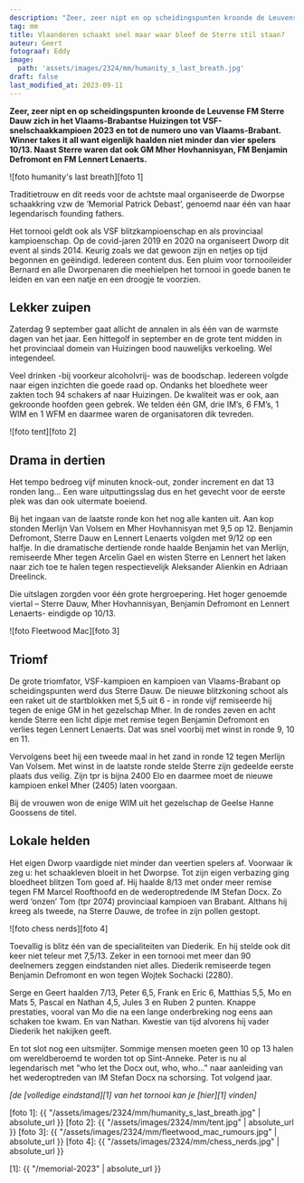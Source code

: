```yaml
---
description: "Zeer, zeer nipt en op scheidingspunten kroonde de Leuvense FM Sterre Dauw zich in het Vlaams-Brabantse Huizingen tot VSF-snelschaakkampioen 2023."
tag: mm
title: Vlaanderen schaakt snel maar waar bleef de Sterre stil staan?
auteur: Geert
fotograaf: Eddy
image:
  path: 'assets/images/2324/mm/humanity_s_last_breath.jpg'
draft: false
last_modified_at: 2023-09-11
---
```

**Zeer, zeer nipt en op scheidingspunten kroonde de Leuvense FM Sterre Dauw zich in het Vlaams-Brabantse Huizingen tot VSF-snelschaakkampioen 2023 en tot de numero uno van Vlaams-Brabant. Winner takes it all want eigenlijk haalden niet minder dan vier spelers 10/13. Naast Sterre waren dat ook GM Mher Hovhannisyan, FM Benjamin Defromont en FM Lennert Lenaerts.**<!--more-->

![foto humanity's last breath][foto 1]

Traditietrouw en dit reeds voor de achtste maal organiseerde de Dworpse schaakkring vzw de ‘Memorial Patrick Debast’, genoemd naar één van haar legendarisch founding fathers. 

Het tornooi geldt ook als VSF blitzkampioenschap en als provinciaal kampioenschap. Op de covid-jaren 2019 en 2020 na organiseert Dworp dit event al sinds 2014. Keurig zoals we dat gewoon zijn en netjes op tijd begonnen en geëindigd. Iedereen content dus. Een pluim voor tornooileider Bernard en alle Dworpenaren die meehielpen het tornooi in goede banen te leiden en van een natje en een droogje te voorzien.

## Lekker zuipen

Zaterdag 9 september gaat allicht de annalen in als één van de warmste dagen van het jaar. Een hittegolf in september en de grote tent midden in het provinciaal domein van Huizingen bood nauwelijks verkoeling. Wel integendeel.

Veel drinken -bij voorkeur alcoholvrij- was de boodschap. Iedereen volgde naar eigen inzichten die goede raad op. Ondanks het bloedhete weer zakten toch 94 schakers af naar Huizingen. De kwaliteit was er ook, aan gekroonde hoofden geen gebrek. We telden één GM, drie IM’s, 6 FM’s, 1 WIM en 1 WFM en daarmee waren de organisatoren dik tevreden.

![foto tent][foto 2]

## Drama in dertien

Het tempo bedroeg vijf minuten knock-out, zonder increment en dat 13 ronden lang… Een ware uitputtingsslag dus en het gevecht voor de eerste plek was dan ook uitermate boeiend.

Bij het ingaan van de laatste ronde kon het nog alle kanten uit. Aan kop stonden Merlijn Van Volsem en Mher Hovhannisyan met 9,5 op 12. Benjamin Defromont, Sterre Dauw en Lennert Lenaerts volgden met 9/12 op een halfje. In die dramatische dertiende ronde haalde Benjamin het van Merlijn, remiseerde Mher tegen Arcelin Gael en wisten Sterre en Lennert het laken naar zich toe te halen tegen respectievelijk Aleksander Alienkin en Adriaan Dreelinck.

Die uitslagen zorgden voor één grote hergroepering. Het hoger genoemde viertal – Sterre Dauw, Mher Hovhannisyan, Benjamin Defromont en Lennert Lenaerts- eindigde op 10/13.

![foto Fleetwood Mac][foto 3]

## Triomf

De grote triomfator, VSF-kampioen en kampioen van Vlaams-Brabant op scheidingspunten werd dus Sterre Dauw. De nieuwe blitzkoning schoot als een raket uit de startblokken met 5,5 uit 6 - in ronde vijf remiseerde hij tegen de enige GM in het gezelschap Mher. In de rondes zeven en acht kende Sterre een licht dipje met remise tegen Benjamin Defromont en verlies tegen Lennert Lenaerts. Dat was snel voorbij met winst in ronde 9, 10 en 11.

Vervolgens beet hij een tweede maal in het zand in ronde 12 tegen Merlijn Van Volsem. Met winst in de laatste ronde stelde Sterre zijn gedeelde eerste plaats dus veilig. Zijn tpr is bijna 2400 Elo en daarmee moet de nieuwe kampioen enkel Mher (2405) laten voorgaan.

Bij de vrouwen won de enige WIM uit het gezelschap de Geelse Hanne Goossens de titel.

## Lokale helden

Het eigen Dworp vaardigde niet minder dan veertien spelers af. Voorwaar ik zeg u: het schaakleven bloeit in het Dworpse. Tot zijn eigen verbazing ging bloedheet blitzen Tom goed af. Hij haalde 8/13 met onder meer remise tegen FM Marcel Roofthoofd en de wederoptredende IM Stefan Docx. Zo werd ‘onzen’ Tom (tpr 2074) provinciaal kampioen van Brabant. Althans hij kreeg als tweede, na Sterre Dauwe, de trofee in zijn pollen gestopt.

![foto chess nerds][foto 4]

Toevallig is blitz één van de specialiteiten van Diederik. En hij stelde ook dit keer niet teleur met 7,5/13. Zeker in een tornooi met meer dan 90 deelnemers zeggen eindstanden niet alles. Diederik remiseerde tegen Benjamin Defromont en won tegen Wojtek Sochacki (2280).

Serge en Geert haalden 7/13, Peter 6,5, Frank en Eric 6, Matthias 5,5, Mo en Mats 5, Pascal en Nathan 4,5, Jules 3 en Ruben 2 punten. Knappe prestaties, vooral van Mo die na een lange onderbreking nog eens aan schaken toe kwam. En van Nathan. Kwestie van tijd alvorens hij vader Diederik het nakijken geeft.

En tot slot nog een uitsmijter. Sommige mensen moeten geen 10 op 13 halen om wereldberoemd te worden tot op Sint-Anneke. Peter is nu al legendarisch met "who let the Docx out, who, who..." naar aanleiding van het wederoptreden van IM Stefan Docx na schorsing. Tot volgend jaar.

_[de [volledige eindstand][1] van het tornooi kan je [hier][1] vinden]_


[foto 1]: {{ "/assets/images/2324/mm/humanity_s_last_breath.jpg" | absolute_url }}
[foto 2]: {{ "/assets/images/2324/mm/tent.jpg" | absolute_url }}
[foto 3]: {{ "/assets/images/2324/mm/fleetwood_mac_rumours.jpg" | absolute_url }}
[foto 4]: {{ "/assets/images/2324/mm/chess_nerds.jpg" | absolute_url }}

[1]: {{ "/memorial-2023" | absolute_url }}
